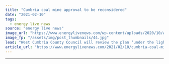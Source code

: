 ```yaml
---
title: "Cumbria coal mine approval to be reconsidered"
date: "2021-02-10"
tags: 
  - energy live news
source: "energy live news"
image_url: "https://www.energylivenews.com/wp-content/uploads/2020/10/web_medium_woodhouse-colliery-cgi_3-west-cumbria-mining-768x477_720x412.jpg"
image_fp: "/assets/img/post_thumbnails/44.jpg"
lead: "West Cumbria County Council will review the plan ‘under the light of new information’"
article_url: "https://www.energylivenews.com/2021/02/10/cumbria-coal-mine-approval-to-be-reconsidered/"
---
```


---
